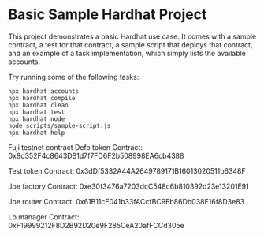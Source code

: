 # Basic Sample Hardhat Project

This project demonstrates a basic Hardhat use case. It comes with a sample contract, a test for that contract, a sample script that deploys that contract, and an example of a task implementation, which simply lists the available accounts.

Try running some of the following tasks:

```shell
npx hardhat accounts
npx hardhat compile
npx hardhat clean
npx hardhat test
npx hardhat node
node scripts/sample-script.js
npx hardhat help
```

Fuji testnet contract
Defo token Contract: 0x8d352F4c8643DB1d7f7FD6F2b508998EA6cb4388

Test token Contract: 0x3dDf5332A44A2649789171B16013020511b6348F

Joe factory Contract: 0xe30f3476a7203dcC548c6b810392d23e13201E91

Joe router Contract: 0x61B11cE041b33fACcfBC9Fb86Db038F16f8D3e83

Lp manager Contract: 0xF19999212F8D2B92D20e9F285CeA20afFCCd305e
